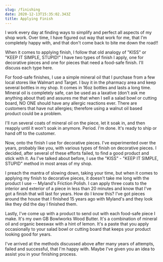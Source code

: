 ```yaml
---
slug: /finishing
date: 2020-12-13T15:35:02.343Z
title: Applying Finish
---
```

I work every day at finding ways to simplify and perfect all aspects of my shop work.  Over time, I have figured out way that work for me, that I'm completely happy with, and that don't come back to bite me down the road!!  

When it comes to applying finish, I follow that old analogy of "KISS" or "KEEP IT SIMPLE, STUPID!"  I have two types of finish I apply, one for decorative pieces and one for pieces that need a food-safe finish.  I'll discuss each type here.

For food-safe finishes, I use a simple mineral oil that I purchase from a few local stores like Walmart and Target.  I buy it in the pharmacy area and keep several bottles in my shop.  It comes in 16oz bottles and lasts a long time.  Mineral oil is completely safe, can be used as a laxative (don't ask me anything about that) and assures me that when I sell a salad bowl or cutting board, NO ONE should have any allergic reactions ever.  There are customers that have nut allergies; therefore using a walnut oil based product could be a problem.  

I'll run several coats of mineral oil on the piece, let it soak in, and then reapply until it won't soak in anymore.  Period.  I'm done.  It's ready to ship or hand off to the customer.

Now, onto the finish I use for decorative pieces.  I've experimented over the years, probably like you, with various types of finish on decorative pieces.  I decided, after several of these efforts failed, to find a good product and stick with it.  As I've talked about before, I use the "KISS" - "KEEP IT SIMPLE, STUPID" method in most areas of my shop.  

I preach the mantra of slowing down, taking your time, but when it comes to applying my finish to decorative pieces, it doesn't take me long with the product I use -- Myland's Friction Polish.  I can apply three coats to the interior and exterior of a piece in less than 20 minutes and know that I've got a finish that will last for years.  How do I know this?  I've got pieces around the house that I finished 15 years ago with Myland's and they look like they did the day I finished them.

Lastly, I've come up with a product to send out with each food-safe piece I make.  It's my own GB Bowlworks Wood Butter.  It's a combination of mineral oil and organic beeswax with a hint of lemon.  It's a paste that you apply occasionally to your salad bowl or cutting board that keeps your product looking good for years.  

I've arrived at the methods discussed above after many years of attempts, failed and successful, that I'm happy with.  Maybe I've given you an idea to assist you in your finishing process.
